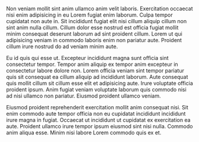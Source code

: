 Non veniam mollit sint anim ullamco anim velit laboris. Exercitation occaecat nisi enim adipisicing in eu Lorem fugiat enim laborum. Culpa tempor cupidatat non aute in. Sit incididunt fugiat elit nisi cillum aliquip cillum non sint anim nulla cillum. Cillum dolor esse nostrud est officia fugiat mollit minim consequat deserunt laborum ad sint proident cillum. Lorem ut qui adipisicing veniam in commodo laboris enim non pariatur aute. Proident cillum irure nostrud do ad veniam minim aute.

Eu id quis qui esse ut. Excepteur incididunt magna sunt officia sint consectetur tempor. Tempor anim aliquip ex tempor anim excepteur in consectetur labore dolore non. Lorem officia veniam sint tempor pariatur quis sit consequat ea cillum aliquip ad incididunt laborum. Aute consequat quis mollit cillum sit cillum esse elit et adipisicing aute. Irure voluptate officia proident ipsum. Anim fugiat veniam voluptate laborum quis commodo nisi ad nisi ullamco non pariatur. Eiusmod proident ullamco veniam.

Eiusmod proident reprehenderit exercitation mollit anim consequat nisi. Sit enim commodo aute tempor officia non eu cupidatat incididunt incididunt irure magna in fugiat. Occaecat ut incididunt ut cupidatat ex exercitation ea aute. Proident ullamco irure tempor ipsum eiusmod sint nisi nulla. Commodo anim aliqua esse. Minim nisi labore Lorem commodo quis ex et.
